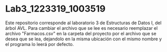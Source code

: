 # Lab3_1223319_1003519

Este repositorio corresponde al laboratorio 3 de Estructuras de Datos I, del árbol AVL.
Para cambiar el archivo que se lee es necesario reemplazar el archivo "Farmacos.csv" en la carpeta del proyecto por el archivo que se desea que se lea, dejandolo en la misma ubicación con el mismo nombre y el programa lo leerá por defecto.
